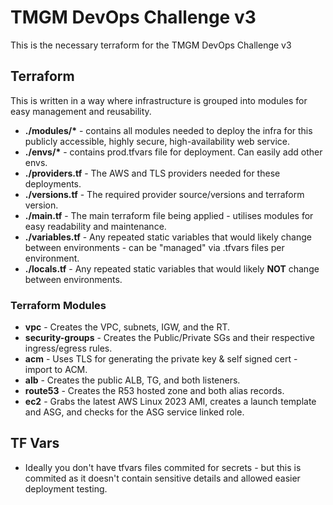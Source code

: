 # TMGM DevOps Challenge v3
This is the necessary terraform for the TMGM DevOps Challenge v3

## Terraform
This is written in a way where infrastructure is grouped into modules for easy management and reusability.
- **./modules/\*** - contains all modules needed to deploy the infra for this publicly accessible, highly secure, high-availability web service.
- **./envs/\*** - contains prod.tfvars file for deployment. Can easily add other envs.
- **./providers.tf** - The AWS and TLS providers needed for these deployments.
- **./versions.tf** - The required provider source/versions and terraform version.
- **./main.tf** - The main terraform file being applied - utilises modules for easy readability and maintenance.
- **./variables.tf** - Any repeated static variables that would likely change between environments - can be "managed" via .tfvars files per environment.
- **./locals.tf** - Any repeated static variables that would likely **NOT** change between environments.

### Terraform Modules
- **vpc** - Creates the VPC, subnets, IGW, and the RT.
- **security-groups** - Creates the Public/Private SGs and their respective ingress/egress rules.
- **acm** - Uses TLS for generating the private key & self signed cert - import to ACM.
- **alb** - Creates the public ALB, TG, and both listeners.
- **route53** - Creates the R53 hosted zone and both alias records.
- **ec2** - Grabs the latest AWS Linux 2023 AMI, creates a launch template and ASG, and checks for the ASG service linked role.

## TF Vars
- Ideally you don't have tfvars files commited for secrets - but this is commited as it doesn't contain sensitive details and allowed easier deployment testing.